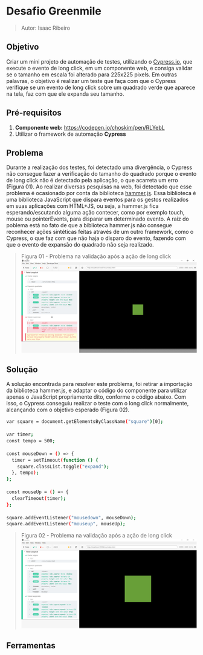 # Desafio Greenmile

> Autor: Isaac Ribeiro 

## Objetivo
Criar um mini projeto de automação de testes, utilizando o [Cypress.io](https://github.com/cypress-io), que execute o evento de long click, em um componente web, e consiga validar se o tamanho em escala foi alterado para 225x225 pixels. Em outras palavras, o objetivo é realizar um teste que faça com que o Cypress verifique se um evento de long click sobre um quadrado verde que aparece na tela, faz com que ele expanda seu tamanho.

## Pré-requisitos

1. **Componente web:** https://codepen.io/choskim/pen/RLYebL
2. Utilizar o framework de automação **Cypress**

## Problema

Durante a realização dos testes, foi detectado uma divergência, o Cypress não consegue fazer a verificação do tamanho do quadrado porque o evento de long click não é detectado pela aplicação, o que acarreta um erro (Figura 01). Ao realizar diversas pesquisas na web, foi detectado que esse problema é ocasionado por conta da biblioteca [hammer.js](https://hammerjs.github.io/). Essa biblioteca é uma biblioteca JavaScript que dispara eventos para os gestos realizados em suas aplicações com HTML+JS, ou seja, a hammer.js fica esperando/escutando alguma ação contecer, como por exemplo touch, mouse ou pointerEvents, para disparar um determinado evento. A raiz do poblema está no fato de que a biblioteca hammer.js não consegue reconhecer ações sintéticas feitas através de um outro framework, como o Cypress, o que faz com que não haja o disparo do evento, fazendo com que o evento de expansão do quadrado não seja realizado. 


> Figura 01 - Problema na validação após a ação de long click
![Print 1](https://github.com/isaacribbeiro/Desafio-Greenmile/blob/master/img/print%20screen%20(1).png)

## Solução

A solução encontrada para resolver este problema, foi retirar a importação da biblioteca hammer.js, e adaptar o código do componente para utilizar apenas o JavaScript propriamente dito, conforme o código abaixo. Com isso, o Cypress conseguiu realizar o teste com o long click normalmente, alcançando com o objetivo esperado (Figura 02).

```sh
var square = document.getElementsByClassName("square")[0];

var timer;
const tempo = 500;

const mouseDown = () => {
  timer = setTimeout(function () {
    square.classList.toggle("expand");
  }, tempo);
};

const mouseUp = () => {
  clearTimeout(timer);
};

square.addEventListener("mousedown", mouseDown);
square.addEventListener("mouseup", mouseUp);
```

> Figura 02 - Problema na validação após a ação de long click
![Print 2](https://github.com/isaacribbeiro/Desafio-Greenmile/blob/master/img/print%20screen%20(2).png)

## Ferramentas
